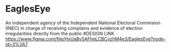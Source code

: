 # EaglesEye
An independent agency of the Independent National Electoral Commision (INEC) in charge of receiving complains and evidence of election irregularities directly from the public 
#DESIGN LINK
https://www.figma.com/file/HxUaBv5AFhgLCBCvzhM4e3/EaglesEye?node-id=3%3A7

